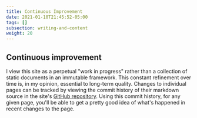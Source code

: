 ```yaml
---
title: Continuous Improvement
date: 2021-01-10T21:45:52-05:00
tags: []
subsection: writing-and-content
weight: 20
---
```


## Continuous improvement

I view this site as a perpetual "work in progress" rather than a collection of static documents in an immutable framework. This constant refinement over time is, in my opinion, essential to long-term quality. Changes to individual pages can be tracked by viewing the commit history of their markdown source in the site's [GitHub repository](https://github.com/StevenTammen/bibledocs.org/). Using this commit history, for any given page, you'll be able to get a pretty good idea of what's happened in recent changes to the page.